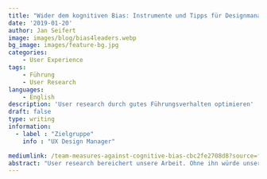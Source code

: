 ```yaml
---
title: "Wider dem kognitiven Bias: Instrumente und Tipps für Designmanager"
date: '2019-01-20'
author: Jan Seifert
image: images/blog/bias4leaders.webp
bg_image: images/feature-bg.jpg
categories:
    - User Experience
tags:
    - Führung
    - User Research
languages:
    - English
description: 'User research durch gutes Führungsverhalten optimieren'
draft: false
type: writing
information:
  - label : "Zielgruppe"
    info : "UX Design Manager"

mediumlink: /team-measures-against-cognitive-bias-cbc2fe2708d8?source=friends_link&sk=e1499fcc6867159442251d8c099fdc9d
abstract: "User research bereichert unsere Arbeit. Ohne ihn würde unsere Arbeit es gar nicht verdienen \"User Experience\" genannt zu werden. Dabei ist es in jedem Research wichtig auf kognitiven Verzerrungen zu achten. Jeder mit einem Hintergrund im Research weiß darüber Bescheid. Unser Gehirn trickst uns aus. Was im realen Leben kein Fehler ist. Es ist eher die Folge der faszinierenden Weise, wie das Gehirn funktioniert. Jede Wahrnehmung ist ein Mix zwischen dem, was tatsächlich da ist, und dem, was das Gehirn erwartet. Deswegen, straucheln Menschen gelegentlich bei rationalen Entscheidungen, wenn das Gehirn mentale Abkürzungen geht. Mit der Forschung zu dem Thema haben Psychologen in den 1960er Jahren angefangen. Und sie erkannten seitdem  dutzende von Verzerrungsmustern - zu viele, um jedem einzelnen mit einer konkreten Technik auszuschalten. Sogar zu viele, um sie alle auswendig zu kennen. Was wir aber tun können ..."
---
```

